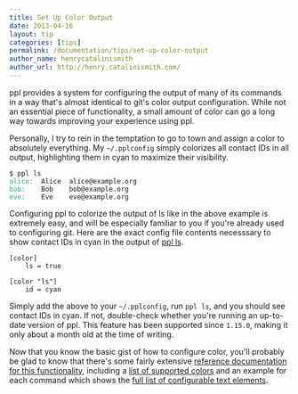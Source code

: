 ```yaml
---
title: Set Up Color Output
date: 2013-04-16
layout: tip
categories: [tips]
permalink: /documentation/tips/set-up-color-output
author_name: henrycatalinismith
author_url: http://henry.catalinismith.com/
---
```


ppl provides a system for configuring the output of many of its commands in a
way that's almost identical to git's color output configuration. While not an
essential piece of functionality, a small amount of color can go a long way
towards improving your experience using ppl.

Personally, I try to rein in the temptation to go to town and assign a color to
absolutely everything. My `~/.pplconfig` simply colorizes all contact IDs in all
output, highlighting them in cyan to maximize their visibility.

<pre><code>$ ppl ls</code>
<code><span style="color: #2AA198;">alice:</span>  Alice  alice@example.org</code>
<code><span style="color: #2AA198;">bob:</span>    Bob    bob@example.org</code>
<code><span style="color: #2AA198;">eve:</span>    Eve    eve@example.org</code></pre>

Configuring ppl to colorize the output of ls like in the above example is
extremely easy, and will be especially familiar to you if you're already used to
configuring git. Here are the exact config file contents necesssary to show
contact IDs in cyan in the output of [ppl ls](/documentation/commands/ls).

    [color]
        ls = true

    [color "ls"]
        id = cyan

Simply add the above to your `~/.pplconfig`, run `ppl ls`, and you should see
contact IDs in cyan. If not, double-check whether you're running an up-to-date
version of ppl. This feature has been supported since `1.15.0`, making it only
about a month old at the time of writing.

Now that you know the basic gist of how to configure color, you'll probably be
glad to know that there's some fairly extensive [reference documentation for this
functionality](/documentation/configuration/color), including a [list of
supported colors](/documentation/configuration/color/#list_of_supported_colors)
and an example for each command which shows the [full list of configurable text
elements](/documentation/configuration/color_ls).

